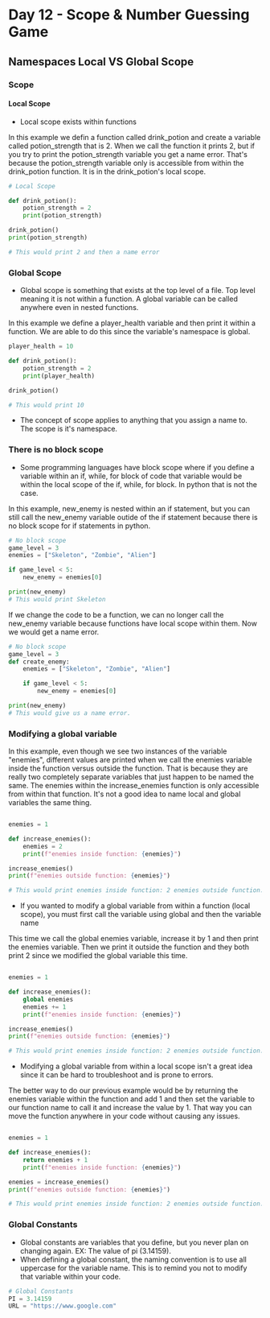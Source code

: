 # Day 12 - Scope & Number Guessing Game

## Namespaces Local VS Global Scope
### Scope

#### Local Scope
- Local scope exists within functions

In this example we defin a function called drink_potion and create a variable called potion_strength that is 2. When we call the function it prints 2, but if you try to print the potion_strength variable you get a name error. That's because the potion_strength variable only is accessible from within the drink_potion function. It is in the drink_potion's local scope.
```python
# Local Scope

def drink_potion():
    potion_strength = 2
    print(potion_strength)

drink_potion()
print(potion_strength)

# This would print 2 and then a name error
```
### Global Scope
- Global scope is something that exists at the top level of a file. Top level meaning it is not within a function. A global variable can be called anywhere even in nested functions.

In this example we define a player_health variable and then print it within a function. We are able to do this since the variable's namespace is global.
```python
player_health = 10

def drink_potion():
    potion_strength = 2
    print(player_health)

drink_potion()

# This would print 10
```
- The concept of scope applies to anything that you assign a name to. The scope is it's namespace. 

### There is no block scope
- Some programming languages have block scope where if you define a variable within an if, while, for block of code that variable would be within the local scope of the if, while, for block. In python that is not the case.

In this example, new_enemy is nested within an if statement, but you can still call the new_enemy variable outide of the if statement because there is no block scope for if statements in python.
```python
# No block scope
game_level = 3
enemies = ["Skeleton", "Zombie", "Alien"]

if game_level < 5:
    new_enemy = enemies[0]

print(new_enemy)
# This would print Skeleton
```
If we change the code to be a function, we can no longer call the new_enemy variable because functions have local scope within them. Now we would get a name error.
```python
# No block scope
game_level = 3
def create_enemy:
    enemies = ["Skeleton", "Zombie", "Alien"]

    if game_level < 5:
        new_enemy = enemies[0]

print(new_enemy)
# This would give us a name error.
```
### Modifying a global variable

In this example, even though we see two instances of the variable "enemies", different values are printed when we call the enemies variable inside the function versus outside the function. That is because they are really two completely separate variables that just happen to be named the same. The enemies within the increase_enemies function is only accessible from within that function. It's not a good idea to name local and global variables the same thing.
```python

enemies = 1

def increase_enemies():
    enemies = 2
    print(f"enemies inside function: {enemies}")

increase_enemies()
print(f"enemies outside function: {enemies}")

# This would print enemies inside function: 2 enemies outside function: 1
```
- If you wanted to modify a global variable from within a function (local scope), you must first call the variable using global and then the variable name

This time we call the global enemies variable, increase it by 1 and then print the enemies variable. Then we print it outside the function and they both print 2 since we modified the global variable this time.
```python

enemies = 1

def increase_enemies():
    global enemies
    enemies += 1
    print(f"enemies inside function: {enemies}")

increase_enemies()
print(f"enemies outside function: {enemies}")

# This would print enemies inside function: 2 enemies outside function: 2 
```
- Modifying a global variable from within a local scope isn't a great idea since it can be hard to troubleshoot and is prone to errors.

The better way to do our previous example would be by returning the enemies variable within the function and add 1 and then set the variable to our function name to call it and increase the value by 1. That way you can move the function anywhere in your code without causing any issues.
```python

enemies = 1

def increase_enemies():
    return enemies + 1
    print(f"enemies inside function: {enemies}")

enemies = increase_enemies()
print(f"enemies outside function: {enemies}")

# This would print enemies inside function: 2 enemies outside function: 2 
```

### Global Constants
- Global constants are variables that you define, but you never plan on changing again. EX: The value of pi (3.14159).
- When defining a global constant, the naming convention is to use all uppercase for the variable name. This is to remind you not to modify that variable within your code.

```python
# Global Constants
PI = 3.14159
URL = "https://www.google.com"
```
